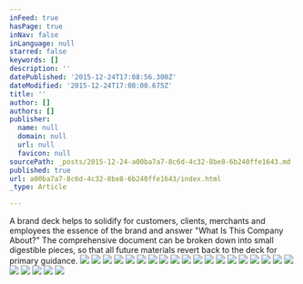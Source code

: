 ```yaml
---
inFeed: true
hasPage: true
inNav: false
inLanguage: null
starred: false
keywords: []
description: ''
datePublished: '2015-12-24T17:08:56.300Z'
dateModified: '2015-12-24T17:08:00.675Z'
title: ''
author: []
authors: []
publisher:
  name: null
  domain: null
  url: null
  favicon: null
sourcePath: _posts/2015-12-24-a00ba7a7-8c6d-4c32-8be8-6b240ffe1643.md
published: true
url: a00ba7a7-8c6d-4c32-8be8-6b240ffe1643/index.html
_type: Article

---
```

A brand deck helps to solidify for customers, clients, merchants and employees the essence of the brand and answer "What Is This Company About?" The comprehensive document can be broken down into small digestible pieces, so that all future materials revert back to the deck for primary guidance.
![](https://the-grid-user-content.s3-us-west-2.amazonaws.com/42c55bea-df6b-432e-b25c-67da8d43ccb0.jpg)
![](https://the-grid-user-content.s3-us-west-2.amazonaws.com/9d77d065-083e-43ca-ab92-423a80f802e0.jpg)
![](https://the-grid-user-content.s3-us-west-2.amazonaws.com/20c2b3b4-a66d-40b1-95ff-eff88bccb501.jpg)
![](https://the-grid-user-content.s3-us-west-2.amazonaws.com/65db7529-6f4c-43ba-a139-9f5afb1b14a7.jpg)
![](https://the-grid-user-content.s3-us-west-2.amazonaws.com/fac1435a-5805-415c-9242-accbced614d8.jpg)
![](https://the-grid-user-content.s3-us-west-2.amazonaws.com/655b2a35-8765-4947-ae5c-5a7d08db9974.jpg)
![](https://the-grid-user-content.s3-us-west-2.amazonaws.com/fe8413d0-7d03-4be2-8f53-5d0def6d6bcd.jpg)
![](https://the-grid-user-content.s3-us-west-2.amazonaws.com/77645d79-6043-452b-9baa-6a606629b2de.jpg)
![](https://the-grid-user-content.s3-us-west-2.amazonaws.com/afcaf2c8-765a-4873-b90e-b2706b4de225.jpg)
![](https://the-grid-user-content.s3-us-west-2.amazonaws.com/40fc4122-eb4d-4bfe-9826-6eaffab07ca9.jpg)
![](https://the-grid-user-content.s3-us-west-2.amazonaws.com/272a7299-15a7-4efb-989c-0a6dba082856.jpg)
![](https://the-grid-user-content.s3-us-west-2.amazonaws.com/36db7cdb-62b5-47db-aa49-3532af26ebfe.jpg)
![](https://the-grid-user-content.s3-us-west-2.amazonaws.com/4c1cb3b3-cbdb-47ec-889b-affe921fdb29.jpg)
![](https://the-grid-user-content.s3-us-west-2.amazonaws.com/3d476e72-ad40-4c0f-8fec-5ddff4106290.jpg)
![](https://the-grid-user-content.s3-us-west-2.amazonaws.com/847c25ba-d5c8-4e84-8a1f-5173c9dca2a6.jpg)
![](https://the-grid-user-content.s3-us-west-2.amazonaws.com/6529ac1c-3356-42a1-8e10-d0c3537115dd.jpg)
![](https://the-grid-user-content.s3-us-west-2.amazonaws.com/8c738c0a-189e-4551-9b36-5a4f30c8ef08.jpg)
![](https://the-grid-user-content.s3-us-west-2.amazonaws.com/9da9f66d-acca-413e-a4cd-012ae0c9f83a.jpg)
![](https://the-grid-user-content.s3-us-west-2.amazonaws.com/690c30c6-2b6c-411e-b831-f3f7e1138b77.jpg)
![](https://the-grid-user-content.s3-us-west-2.amazonaws.com/4a4aef76-2304-46da-a205-8b71163f7f97.jpg)
![](https://the-grid-user-content.s3-us-west-2.amazonaws.com/fee7c6c5-bb2d-4228-8ba5-df82c2a716d1.jpg)
![](https://the-grid-user-content.s3-us-west-2.amazonaws.com/0de7a09b-7679-4764-ad36-81b4374303b0.jpg)
![](https://the-grid-user-content.s3-us-west-2.amazonaws.com/e1732f9f-d24b-443b-9586-e9ac52661246.jpg)
![](https://the-grid-user-content.s3-us-west-2.amazonaws.com/2f785293-5d2e-4abc-899f-87dc24bca1f4.jpg)